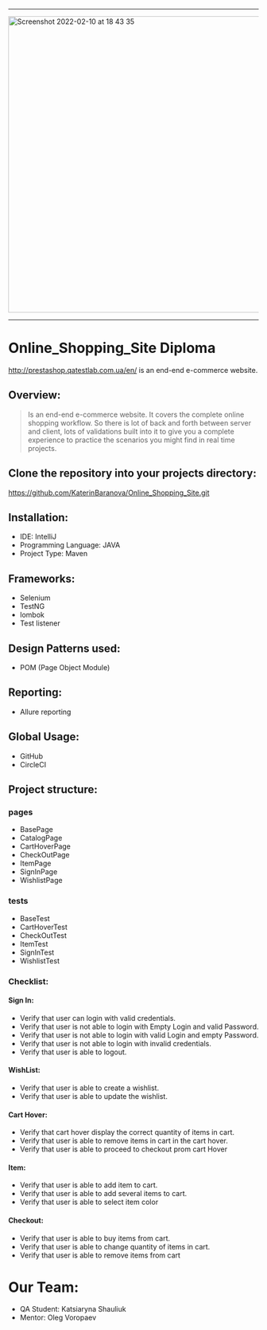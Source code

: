 -----------------------------------------------------------------------------------------------------------------------------------------------------
<img width="595" alt="Screenshot 2022-02-10 at 18 43 35" src="https://user-images.githubusercontent.com/89603016/153443120-79276ef8-385e-4dcc-a316-763dcbf777e8.png">

-------------------------------------------------------------------------------------------------------------------------------------

# Online_Shopping_Site Diploma #
http://prestashop.qatestlab.com.ua/en/ is an end-end e-commerce website.

## Overview: ##

> Is an end-end e-commerce website. It covers the complete online shopping workflow. So there is lot of back and forth between server and client, lots of validations built into it to give you a complete experience to practice the scenarios you might find in real time projects.

## Clone the repository into your projects directory: ##

https://github.com/KaterinBaranova/Online_Shopping_Site.git

## Installation: ##

* IDE: IntelliJ
* Programming Language:  JAVA
* Project Type:  Maven

## Frameworks: ##
* Selenium
* TestNG
* lombok
* Test listener

## Design Patterns used:
* POM (Page Object Module)

## Reporting:
* Allure reporting

## Global Usage:
* GitHub
* CircleCI

## Project structure:

### pages
* BasePage
* CatalogPage
* CartHoverPage
* CheckOutPage
* ItemPage
* SignInPage
* WishlistPage

### tests
* BaseTest
* CartHoverTest
* CheckOutTest
* ItemTest
* SignInTest
* WishlistTest

### Checklist:

#### Sign In:
* Verify that user can login with valid credentials.
* Verify that user is not able to login with Empty Login and valid Password.
* Verify that user is not able to login with valid Login and empty Password.
* Verify that user is not able to login with invalid credentials.
* Verify that user is able to logout.

#### WishList:
* Verify that user is able to create a wishlist.
* Verify that user is able to update the wishlist.

#### Cart Hover:
* Verify that cart hover display the correct quantity of items in cart.
* Verify that user is able to remove items in cart in the cart hover.
* Verify that user is able to proceed to checkout prom cart Hover

#### Item:
* Verify that user is able to add item to cart.
* Verify that user is able to add several items to cart.
* Verify that user is able to select item color

#### Checkout:
* Verify that user is able to buy items from cart.
* Verify that user is able to change quantity of items in cart.
* Verify that user is able to remove items from cart

# Our Team:
*  QA Student: Katsiaryna Shauliuk
*  Mentor: Oleg Voropaev